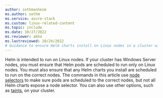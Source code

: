 ```yaml
---
author: sethmanheim
ms.author: sethm
ms.service: azure-stack
ms.custom: linux-related-content
ms.topic: include
ms.date: 10/27/2022
ms.reviewer: abha
ms.lastreviewed: 10/24/2022
# Guidance to ensure Helm charts install on Linux nodes in a cluster with a mix of Linux and Windows nodes
---
```


Helm is intended to run on Linux nodes. If your cluster has Windows Server nodes, you must ensure that Helm pods are scheduled to run only on Linux nodes. You must also ensure that any Helm charts you install are scheduled to run on the correct nodes. The commands in this article use [node selectors](../adapt-apps-mixed-os-clusters.md#node-selectors) to make sure pods are scheduled to the correct nodes, but not all Helm charts expose a node selector. You can also use other options, such as [taints](../adapt-apps-mixed-os-clusters.md#taints-and-tolerations), on your cluster.

